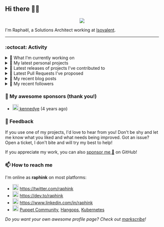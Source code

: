 ## Hi there 👋🏼


<p align="center">
  <a href="https://github.com/ryo-ma/github-profile-trophy"><img src="https://github-profile-trophy.vercel.app/?username=raphink&theme=darkhub&margin-w=15&margin-h=15&no-frame=true&column=5"/></a>
</p>


I'm Raphaël, a Solutions Architect working at [Isovalent](https://github.com/isovalent).

<hr />


### :octocat: Activity

<details>
<summary>👷 What I'm currently working on</summary>

- [littlejo/killerkoda-labs](https://github.com/littlejo/killerkoda-labs) -  (3 weeks ago)
- [raphink/CV](https://github.com/raphink/CV) - My CV in both LaTeX &amp; web/ajax formats (1 month ago)
- [cilium/cilium.io](https://github.com/cilium/cilium.io) - Cilium project website (1 month ago)
- [raphink/dotfiles](https://github.com/raphink/dotfiles) -  (2 months ago)
- [raphink/scriptoguessr](https://github.com/raphink/scriptoguessr) - A Bible verse localisation game (2 months ago)
</details>

<details>
<summary>🌱 My latest personal projects</summary>

- [raphink/scriptoguessr](https://github.com/raphink/scriptoguessr) - A Bible verse localisation game
- [raphink/inktober](https://github.com/raphink/inktober) - 
- [raphink/divisor-knight](https://github.com/raphink/divisor-knight) - A game to practice finding divisors
- [raphink/juanita](https://github.com/raphink/juanita) - 
- [raphink/picomo](https://github.com/raphink/picomo) - 
</details>

<details>
<summary>🔭 Latest releases of projects I've contributed to</summary>

- [cilium/cilium-cli](https://github.com/cilium/cilium-cli) ([v0.18.2](https://github.com/cilium/cilium-cli/releases/tag/v0.18.2), 6 days ago) - CLI to install, manage &amp; troubleshoot Kubernetes clusters running Cilium
- [cilium/cilium](https://github.com/cilium/cilium) ([v1.18.0-pre.0](https://github.com/cilium/cilium/releases/tag/v1.18.0-pre.0), 1 week ago) - eBPF-based Networking, Security, and Observability
- [isovalent/instruqt-go](https://github.com/isovalent/instruqt-go) ([v1.7.0](https://github.com/isovalent/instruqt-go/releases/tag/v1.7.0), 3 months ago) - A Go library for the Instruqt API
- [cloud-native-suisse-romande/governance](https://github.com/cloud-native-suisse-romande/governance) ([v1.0.0](https://github.com/cloud-native-suisse-romande/governance/releases/tag/v1.0.0), 5 months ago) - Organization and Association governance
- [isovalent/credly-go](https://github.com/isovalent/credly-go) ([v1.0.0](https://github.com/isovalent/credly-go/releases/tag/v1.0.0), 5 months ago) - A Go library for the Credly API
</details>

<details>
<summary>🔨 Latest Pull Requests I've proposed</summary>

- [docs: Correct the envoy circuit-breaking example manifest](https://github.com/cilium/cilium/pull/38158) on [cilium/cilium](https://github.com/cilium/cilium) (1 day ago)
</details>

<details>
<summary>📜 My recent blog posts</summary>

- [How to Automatically Issue Badges for Instruqt Labs](https://dev.to/raphink/how-to-automatically-issue-badges-for-instruqt-labs-18k5) (4 months ago)
- [Streamlining Access to Embedded Instruqt Labs](https://dev.to/raphink/streamlining-access-to-embedded-instruqt-labs-4ph9) (5 months ago)
- [Towards a Modular DevOps Stack](https://dev.to/camptocamp-ops/towards-a-modular-devops-stack-257c) (3 years ago)
- [A 15-year Puppet Journey](https://dev.to/raphink/a-15-year-puppet-journey-4o39) (3 years ago)
- [How to allow dynamic Terraform Provider Configuration](https://dev.to/camptocamp-ops/how-to-allow-dynamic-terraform-provider-configuration-20ik) (3 years ago)
</details>

<details>
<summary>👥 My recent followers</summary>

- [<img src="https://avatars.githubusercontent.com/u/5387930?u=1cd0cfa4ab9c6e30da495e621b850e4f61a203aa&amp;v=4" height="20"/> XiaomingX](https://github.com/XiaomingX)
- [<img src="https://avatars.githubusercontent.com/u/93091809?u=ba8b68d26f8bbc0538605ab245ccf455441151fe&amp;v=4" height="20"/> isuruK2003](https://github.com/isuruK2003)
- [<img src="https://avatars.githubusercontent.com/u/152271676?u=c4ec616310b826d0caeb3dccb8aa4347c6128537&amp;v=4" height="20"/> SanOrtellado](https://github.com/SanOrtellado)
- [<img src="https://avatars.githubusercontent.com/u/193270912?u=d8a1415fd9659fa32dd8fce194d3a1aadd2feda2&amp;v=4" height="20"/> LinuxJS](https://github.com/LinuxJS)
- [<img src="https://avatars.githubusercontent.com/u/96807742?u=8e0ed2264c3622687d530e50e422c6959b2010d4&amp;v=4" height="20"/> Hacker-Sam-is-here](https://github.com/Hacker-Sam-is-here)
</details>


### 💚 My awesome sponsors (thank you!)

- [<img src="https://avatars.githubusercontent.com/u/1110127?v=4" height="20"/> kennedye](https://github.com/kennedye) (4 years ago)


### 💬 Feedback

If you use one of my projects, I'd love to hear from you!
Don't be shy and let me know what you liked and what needs being improved.
Got an issue? Open a ticket, I don't bite and will try my best to help!

If you appreciate my work, you can also [sponsor me 💚](https://github.com/sponsors/raphink) on GitHub!


### 📫 How to reach me

I'm online as **raphink** on most platforms:

- <img src="https://raw.githubusercontent.com/FortAwesome/Font-Awesome/master/svgs/brands/twitter.svg" width="20" alt="Twitter" /> https://twitter.com/raphink
- <img src="https://raw.githubusercontent.com/FortAwesome/Font-Awesome/master/svgs/brands/dev.svg" width="20" alt="Blog" /> https://dev.to/raphink
- <img src="https://raw.githubusercontent.com/FortAwesome/Font-Awesome/master/svgs/brands/linkedin.svg" width="20" alt="LinkedIn" /> https://www.linkedin.com/in/raphink
- <img src="https://raw.githubusercontent.com/FortAwesome/Font-Awesome/master/svgs/brands/slack.svg" width="20" alt="Slack" /> [Puppet Community](https://slack.puppet.com/), [Hangops](https://signup.hangops.com/), [Kubernetes](https://slack.k8s.io/)

*Do you want your own awesome profile page? Check out [markscribe](https://github.com/muesli/markscribe)!*
